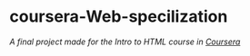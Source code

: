 # coursera-Web-specilization

*A final project made for the Intro to HTML course in [Coursera](http://coursera.org)*
